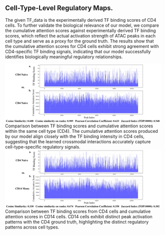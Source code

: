 ## Cell-Type-Level Regulatory Maps.

The given TF_data is the experimentally derived TF binding scores of CD4 cells. To further validate the biological relevance of our model, we compare the cumulative attention scores against experimentally derived TF binding scores, which reflect the actual activation strength of ATAC peaks in each cell type and serve as a proxy for the ground truth. The results show that the cumulative attention scores for CD4 cells exhibit strong agreement with CD4-specific TF binding signals, indicating that our model successfully identifies biologically meaningful regulatory relationships. 

<img src="figs/cd4_cd4.png">
Comparison between TF binding scores and cumulative attention scores within the same cell type (CD4). The cumulative attention scores produced by our model align closely with the TF binding intensity in CD4 cells, suggesting that the learned crossmodal interactions accurately capture cell-type-specific regulatory signals.

<img src="figs/cd4_cd14.png">
Comparison between TF binding scores from CD4 cells and cumulative attention scores in CD14 cells. CD14 cells exhibit distinct peak activation patterns with the CD4 ground truth, highlighting the distinct regulatory patterns across cell types.


